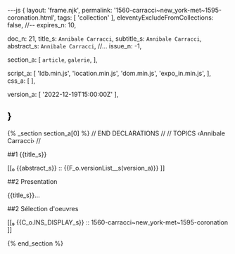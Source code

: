 ---js
{
  layout:    'frame.njk',
  permalink: '1560-carracci~new_york-met~1595-coronation.html',
  tags:      [ 'collection' ],
  eleventyExcludeFromCollections: false,
  //-- expires_n: 10,

  doc_n:      21,
  title_s:    `Annibale Carracci`,
  subtitle_s: `Annibale Carracci`,
  abstract_s: `Annibale Carracci`,
  //... issue_n: -1,

  section_a:
  [
    `article`,
    `galerie`,
  ],

  script_a:
  [
    'Idb.min.js',
    'location.min.js',
    'dom.min.js',
    'expo_in.min.js',
  ],
  css_a:
  [
  ],

  version_a:
  [
    '2022-12-19T15:00:00Z'
  ],

}
---
{% _section section_a[0] %}
// END DECLARATIONS //
//  TOPICS
‹Annibale Carracci›
//

##1 {{title_s}}

[[₀  {{abstract_s}}  ::
     {{F_o.versionList__s(version_a)}}  ]]

##2  Presentation

{{title_s}}...

##2  Sélection d'oeuvres

[[₉  {{C_o.INS_DISPLAY_s}} ::
     1560-carracci~new_york-met~1595-coronation ]]

{% end_section %}
